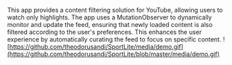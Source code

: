 This app provides a content filtering solution for YouTube, allowing users to watch only highlights. 
The app uses a MutationObserver to dynamically monitor and update the feed, ensuring that newly loaded content is also filtered according to the user's preferences. This enhances the user experience by automatically curating the feed to focus on specific content.
![https://github.com/theodorusandi/SportLite/media/demo.gif](https://github.com/theodorusandi/SportLite/blob/master/media/demo.gif)
